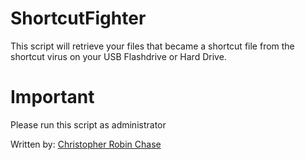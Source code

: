 # ShortcutFighter
This script will retrieve your files that became a shortcut file from the shortcut virus on your USB Flashdrive or Hard Drive.

# Important
Please run this script as administrator

Written by: [Christopher Robin Chase](https://github.com/chrischase011/)

